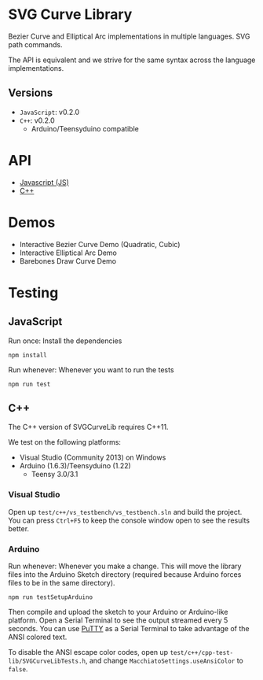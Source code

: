 # SVG Curve Library

Bezier Curve and Elliptical Arc implementations in multiple languages. SVG path commands.

The API is equivalent and we strive for the same syntax across the language implementations.

## Versions

 - `JavaScript`: v0.2.0
 - `C++`: v0.2.0
 	 - Arduino/Teensyduino compatible

# API

 - [Javascript (JS)](/docs/api-js.md)
 - [C++](docs/api-cpp.md)

# Demos

 - Interactive Bezier Curve Demo (Quadratic, Cubic)
 - Interactive Elliptical Arc Demo
 - Barebones Draw Curve Demo


# Testing

## JavaScript

Run once: Install the dependencies

`npm install`

Run whenever: Whenever you want to run the tests

`npm run test`


## C++

The C++ version of SVGCurveLib requires C++11.

We test on the following platforms:

 - Visual Studio (Community 2013) on Windows
 - Arduino (1.6.3)/Teensyduino (1.22)
 	 - Teensy 3.0/3.1

### Visual Studio

Open up `test/c++/vs_testbench/vs_testbench.sln` and build the project. You can press `Ctrl+F5` to keep the console window open to see the results better.

### Arduino

Run whenever: Whenever you make a change. This will move the library files into the Arduino Sketch directory (required because Arduino forces files to be in the same directory).

`npm run testSetupArduino`

Then compile and upload the sketch to your Arduino or Arduino-like platform. Open a Serial Terminal to see the output streamed every 5 seconds. You can use [PuTTY](http://www.chiark.greenend.org.uk/~sgtatham/putty/download.html) as a Serial Terminal to take advantage of the ANSI colored text.

To disable the ANSI escape color codes, open up `test/c++/cpp-test-lib/SVGCurveLibTests.h`, and change `MacchiatoSettings.useAnsiColor` to `false`.